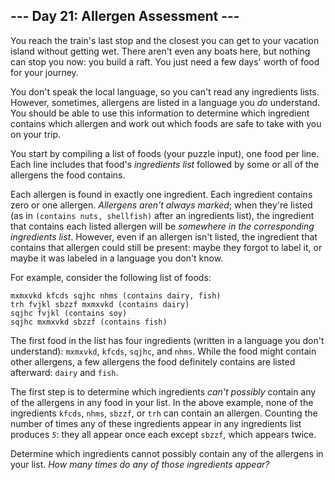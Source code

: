 ﻿## --- Day 21: Allergen Assessment ---

You reach the train's last stop and the closest you can get to your vacation island without getting wet. There aren't even any boats here, but nothing can stop you now: you build a raft. You just need a few days' worth of food for your journey.

You don't speak the local language, so you can't read any ingredients lists. However, sometimes, allergens are listed in a language you  _do_  understand. You should be able to use this information to determine which ingredient contains which allergen and  work out which foods are safe  to take with you on your trip.

You start by compiling a list of foods (your puzzle input), one food per line. Each line includes that food's  _ingredients list_  followed by some or all of the allergens the food contains.

Each allergen is found in exactly one ingredient. Each ingredient contains zero or one allergen.  _Allergens aren't always marked_; when they're listed (as in  `(contains nuts, shellfish)`  after an ingredients list), the ingredient that contains each listed allergen will be  _somewhere in the corresponding ingredients list_. However, even if an allergen isn't listed, the ingredient that contains that allergen could still be present: maybe they forgot to label it, or maybe it was labeled in a language you don't know.

For example, consider the following list of foods:

```
mxmxvkd kfcds sqjhc nhms (contains dairy, fish)
trh fvjkl sbzzf mxmxvkd (contains dairy)
sqjhc fvjkl (contains soy)
sqjhc mxmxvkd sbzzf (contains fish)

```

The first food in the list has four ingredients (written in a language you don't understand):  `mxmxvkd`,  `kfcds`,  `sqjhc`, and  `nhms`. While the food might contain other allergens, a few allergens the food definitely contains are listed afterward:  `dairy`  and  `fish`.

The first step is to determine which ingredients  _can't possibly_  contain any of the allergens in any food in your list. In the above example, none of the ingredients  `kfcds`,  `nhms`,  `sbzzf`, or  `trh`  can contain an allergen. Counting the number of times any of these ingredients appear in any ingredients list produces  _`5`_: they all appear once each except  `sbzzf`, which appears twice.

Determine which ingredients cannot possibly contain any of the allergens in your list.  _How many times do any of those ingredients appear?_